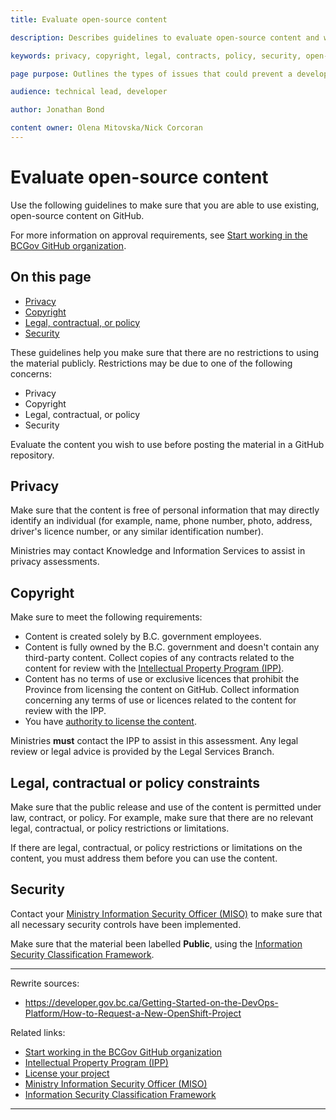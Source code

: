 ```yaml
---
title: Evaluate open-source content

description: Describes guidelines to evaluate open-source content and whether you can use it on GitHub.

keywords: privacy, copyright, legal, contracts, policy, security, open-source, licence, license, GitHub

page purpose: Outlines the types of issues that could prevent a developer from using open-source content in their project and gives information on how to evaluate the content.

audience: technical lead, developer

author: Jonathan Bond

content owner: Olena Mitovska/Nick Corcoran
---
```


# Evaluate open-source content

Use the following guidelines to make sure that you are able to use existing, open-source content on GitHub.

For more information on approval requirements, see [Start working in the BCGov GitHub organization](./start-working-in-bcgov-github-organization.md).

## On this page
- [Privacy](#privacy)
- [Copyright](#copyright)
- [Legal, contractual, or policy](#legal-contractual-policy)
- [Security](#security)

These guidelines help you make sure that there are no restrictions to using the material publicly. Restrictions may be due to one of the following concerns:
- Privacy
- Copyright
- Legal, contractual, or policy
- Security

Evaluate the content you wish to use before posting the material in a GitHub repository.

<!--
There was originally talk of the material needed approval from a privacy minister or delegate? Is that still true?
-->

## Privacy<a name="privacy"></a>

Make sure that the content is free of personal information that may directly identify an individual (for example, name, phone number, photo, address, driver's licence number, or any similar identification number).

Ministries may contact Knowledge and Information Services to assist in privacy assessments.

## Copyright<a name="copyright"></a>
Make sure to meet the following requirements:
- Content is created solely by B.C. government employees.
- Content is fully owned by the B.C. government and doesn't contain any third-party content. Collect copies of any contracts related to the content for review with the [Intellectual Property Program (IPP)](https://www2.gov.bc.ca/gov/content/governments/services-for-government/policies-procedures/intellectual-property/intellectual-property-program).
- Content has no terms of use or exclusive licences that prohibit the Province from licensing the content on GitHub. Collect information concerning any terms of use or licences related to the content for review with the IPP.
- You have [authority to license the content](./license-your-project.md).

Ministries  **must**  contact the IPP to assist in this assessment. Any legal review or legal advice is provided by the Legal Services Branch.

## Legal, contractual or policy constraints<a name="legal-contractual-policy"></a>

Make sure that the public release and use of the content is permitted under law, contract, or policy. For example, make sure that there are no relevant legal, contractual, or policy restrictions or limitations.

If there are legal, contractual, or policy restrictions or limitations on the content, you must address them before you can use the content.

## Security<a name="security"></a>

Contact your [Ministry Information Security Officer (MISO)](https://www2.gov.bc.ca/gov/content/governments/services-for-government/policies-procedures/information-security-policy-and-guidelines/role-of-miso) to make sure that all necessary security controls have been implemented.

Make sure that the material been labelled **Public**, using the [Information Security Classification Framework](https://www2.gov.bc.ca/gov/content/governments/services-for-government/information-management-technology/information-security/information-security-classification).

---
Rewrite sources:
* https://developer.gov.bc.ca/Getting-Started-on-the-DevOps-Platform/How-to-Request-a-New-OpenShift-Project

Related links:
- [Start working in the BCGov GitHub organization](./start-working-in-bcgov-github-organization.md)
- [Intellectual Property Program (IPP)](https://www2.gov.bc.ca/gov/content/governments/services-for-government/policies-procedures/intellectual-property/intellectual-property-program)
- [License your project](./license-your-project.md)
- [Ministry Information Security Officer (MISO)](https://www2.gov.bc.ca/gov/content/governments/services-for-government/policies-procedures/information-security-policy-and-guidelines/role-of-miso)
- [Information Security Classification Framework](https://www2.gov.bc.ca/gov/content/governments/services-for-government/information-management-technology/information-security/information-security-classification)
---
